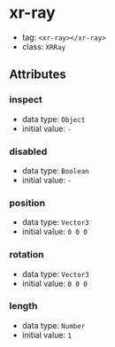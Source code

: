 
# xr-ray

- tag: `<xr-ray></xr-ray>`
- class: `XRRay`

## Attributes


### inspect

- data type: `Object`
- initial value: `-`

  

### disabled

- data type: `Boolean`
- initial value: `-`

  

### position

- data type: `Vector3`
- initial value: `0 0 0`

  

### rotation

- data type: `Vector3`
- initial value: `0 0 0`

  

### length

- data type: `Number`
- initial value: `1`

  
